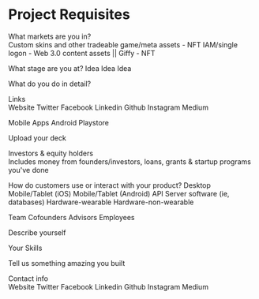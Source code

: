 # Project Requisites

  
What markets are you in?	
    Custom skins and other tradeable game/meta assets	- NFT
    IAM/single logon	- Web 3.0
    content assets || Giffy	- NFT			
						
What stage are you at?	Idea	Idea	Idea		

What do you do in detail?							

Links	
    Website	Twitter	Facebook	Linkedin	Github	Instagram	Medium

Mobile Apps	Android	Playstore		

Upload your deck

Investors & equity holders	
    Includes money from founders/investors, loans, grants & startup programs you've done
  
How do customers use or interact with your product?	
    Desktop	Mobile/Tablet (iOS)	Mobile/Tablet (Android)	API	Server software (ie, databases)	Hardware-wearable	Hardware-non-wearable
							
Team	Cofounders	Advisors	Employees		

Describe yourself	

Your Skills		

Tell us something amazing you built		

Contact info	
    Website	Twitter	Facebook	Linkedin	Github	Instagram	Medium

